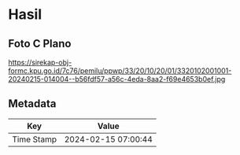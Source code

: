 # Hasil

## Foto C Plano

https://sirekap-obj-formc.kpu.go.id/7c76/pemilu/ppwp/33/20/10/20/01/3320102001001-20240215-014004--b56fdf57-a56c-4eda-8aa2-f69e4653b0ef.jpg


## Metadata

| Key        | Value               |
| ---------- | ------------------- |
| Time Stamp | 2024-02-15 07:00:44 |



